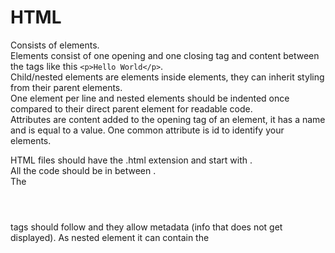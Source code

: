 # HTML

Consists of elements.<br>
Elements consist of one opening and one closing tag and content between the tags like this `<p>Hello World</p>`.<br>
Child/nested elements are elements inside elements, they can inherit styling from their parent elements.<br>
One element per line and nested elements should be indented once compared to their direct parent element for readable code.<br>
Attributes are content added to the opening tag of an element, it has a name and is equal to a value. One common attribute is id to identify your elements.

HTML files should have the .html extension and start with <!DOCTYPE html>.<br>
All the code should be in between <html></html>.<br>
The <header></header> tags should follow and they allow metadata (info that does not get displayed). As nested element it can contain the <title> element which will give a title on browser tab, the header element should come before the body element.

All content between body tags get displayed on screen "<body></body>".<br>
Different heading types exist <h1> for the main heading and for subheadings: <h2> <h3> <h4> <h5> <h6>.<br>
The div tag is used to group content together or divide the content "<div></div>", the <p> and <span> tags too.<br>
The <em> tag allows for italic text and <strong> tag for bold text.<br>
The <br> tag has no closing tag and refers to a line break.<br>
The <ul> or <ol> nested with <li> tags allow for the creation of a bullet-pointed-list or numbered-list.

The <img /> is a self-closing tag used to display images, it must contain an src attribute with the value containing the path/link towards the image, the alt attribute can be used to add a description, this can be positive for blind people, SEO or browsers that cannot render the image. (graphic images can be made using Canva)<br>
The <video></video> tags are used to display videos, in between tags a text for when the video cannot be displayed, in opening tag src attribute should link to video. Control attribute can be used to include basic video controls like pause...<br>
For audio use <source src=linkToAudio type=audioType controls>

To link/hyperlink(same) to other webpages you can use an anchor element like this <a href=hyperlink/relativePath>text/image/buttton..</a>, by using the target attribute as such target="_blank" the pages will be opened in a new window. <br>
Linking to same page is possible with href="#idOfElement".

Comments begin with <!-- and end with -->.

Inside <table></table> tags a table can be created. By using <tr></tr> you can define rows wherein you can define columns/fill-data with <td><td>.<br>
With <th></th> table headings can be defined with attribute scope one can choose 'col' or 'row'.<br>
Attribute rowspan and colspan can be used to span one block over multiple rows/columns. <tbody>, <thead> and <tfoot> are used to separate table's body, header, footer.

To create a form use <form></form> that can have attribute action (where the information is sent) and method (POST).<br>
In between tags can contain text and must contain an input element, the input element must take as attribute type(text,password,number,checkbox) and name(id) and potentially value(default text).<br>
Labels are used to give description to form, their advantage is that when clicking on them they focus on the form, they go as follows <label for=idInput></label>.<br>
Step attribute in input with type number allows to increment, decrement the number with arrows.<br>
For input slider set type attribute to range, min and max can be used as attributes to be more specific.<br>
For radio buttons, which allow to choose one option between multiple checkboxes, set type attribute to radio.<br>
For a drop-down menu use the select tags that contain option tags.<br>
A datalist is an input wherein you can write and an appropriate drop-down will follow, this is possible using the datalist tags containing the option tags.<br>
<textarea></textarea> can be used to take larger text input.<br>
A form element must always end with a submit button this can be created with an input element containing the type attribute equaling submit.<br>
When a <form> is submitted, the name of the fields that accept input and the value of those fields are sent as name=value pairs.

The required attribute in an input element can force the filling of that form.<br>
The min/minlength and max/maxlength attributes in an input element can force the number-or-range/text to be in between certain values / to have a certain length.<br>
The patern element can indicate what chars can be used or not.

For more readable, SEO-friendly, blind-people-friendly code instead of divs use:<br>
Nav tag can be used to indicate the navigation links section.<br>
main tag can be used to indicate content of page.<br>
footer tag can be used to indicate the footer part of the page.<br>
section tags can encapsulate elements with the same theme.<br>
aside tags are used to indicate extra information of an article or section.<br>
figure tag is used to encapsulate media, the media post can receive a description with figcaption, audio can be encapsulated with audio tag.
